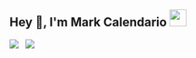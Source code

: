 <h2>
Hey 👋, I'm Mark Calendario
<img src="https://i.pinimg.com/originals/2d/55/0e/2d550e48e5fabf33543b51e4d8ccb335.gif" width="30px">
</h2>

<a href="https://www.facebook.com/markcalendario"><img src="https://img.shields.io/badge/Facebook-1DA1F2?style=for-the-badge&logo=facebook&logoColor=white"/></a>
&nbsp;
<a href="https://www.facebook.com/markcalendario"><img src="https://img.shields.io/badge/Github-333333?style=for-the-badge&logo=Github&logoColor=white"/></a>

